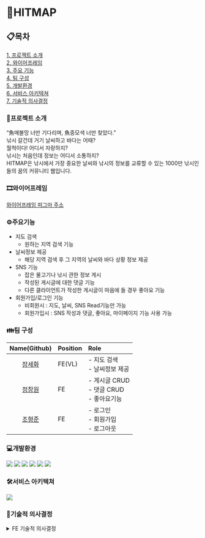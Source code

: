 # 🦈HITMAP 

## 📋목차
[1. 프로젝트 소개](#프로젝트-소개)<br>
[2. 와이어프레임](#와이어프레임)<br>
[3. 주요 기능](#주요기능)<br>
[4. 팀 구성](#팀-구성)<br>
[5. 개발환경](#개발환경)<br>
[6. 서비스 아키텍쳐](#서비스-아키텍쳐)<br>
[7. 기술적 의사결정](#기술적-의사결정)<br>

### 📢프로젝트 소개
“魚매불망 너만 기다리며, 魚중모색 너만 찾았다.”<br>
낚시 갈건데 거기 날씨하고 바다는 어때?<br>
월척이다! 어디서 자랑하지?<br>
낚시는 처음인데 정보는 어디서 소통하지?<br>
HITMAP은 낚시에서 가장 중요한 날씨와 낚시의 정보를 교류할 수 있는 1000만 낚시인들의 꿈의 커뮤니티 웹입니다.

### 🎞와이어프레임
[와이어프레임 피그마 주소](https://www.figma.com/file/aErc5QVbie2cn4veOGPHG4/%ED%9E%88%ED%8A%B8%EB%A7%B5?node-id=87%3A933&t=x7Q80r2fdpCvSPue-0)


### ⚙주요기능
- 지도 검색
  - 원하는 지역 검색 기능
- 날씨정보 제공 
  - 해당 지역 검색 후 그 지역의 날씨와 바다 상황 정보 제공
- SNS 기능
  - 잡은 물고기나 낚시 관한 정보 게시
  - 작성된 게시글에 대한 댓글 기능
  - 다른 클라이언트가 작성한 게시글이 마음에 들 경우 좋아요 기능
- 회원가입/로그인 기능
  - 비회원시 : 지도, 날씨, SNS Read기능만 가능
  - 회원가입시 : SNS 작성과 댓글, 좋아요, 마이페이지 기능 사용 가능


### 👪팀 구성
|Name(Github)|Position|Role|
|:---:|:---|:---|
|[장세화](https://github.com/saehwa95)|FE(VL)|- 지도 검색<br> - 날씨정보 제공<br>|
|[정창원](https://github.com/jungjang)|FE|- 게시글 CRUD<br> - 댓글 CRUD <br> - 좋아요기능|
|[조형준](https://github.com/cho98)|FE|- 로그인<br>- 회원가입<br>- 로그아웃<br>|


### 💻개발환경
<img src="https://img.shields.io/badge/React-61DAFB?style=for-the-badge&logo=React&logoColor=white"> <img src="https://img.shields.io/badge/ReduxToolkit-764ABC?style=for-the-badge&logo=Redux&logoColor=white"> <img src="https://img.shields.io/badge/Axios-5A29E4?style=for-the-badge&logo=Axios&logoColor=white"> <img src="https://img.shields.io/badge/ReactQuery-FF4154?style=for-the-badge&logo=ReactQuery&logoColor=white"> <img src="https://img.shields.io/badge/styledcomponents-DB7093?style=for-the-badge&logo=styled-components&logoColor=white"> <img src="https://img.shields.io/badge/AmazonS3-569A31?style=for-the-badge&logo=Amazon-S3&logoColor=white">

### 🛠서비스 아키텍쳐
<img src="https://user-images.githubusercontent.com/109060295/213470938-40a9e7a2-9d98-4d3e-ac57-49829e3c69e2.png" />

### 📌기술적 의사결정
<details>
<summary>FE 기술적 의사결정</summary>
<div markdown="1">

  - **리덕스 툴킷**
    - 도입 이유
        - Redux—toolkit은 redux의 단점인 보일러플레이트코드와 복잡한 스토어 설정, 페키지설정을 완화시킴 
        
    - 문제 상황
        - 로그인 기능 전역상태로 Redux-toollkit, React-Query를 생각
    - 해결 방안
        - 1안)React-Query
        - 2안)Redux-toollkit
    - 의견 조율
        - Redux-toollkit을 사용하기에는 상태관리에 대한 개념이 명확하지 않아 기존 사용하던 Redux-toolkit 사용
    - 의견 결정
        - redux toolkit 사용후 추후에 react query로 리팩토링할 예정
  
  - **리액트 쿼리 도입**
    - 도입 이유
        - 너무 길고 불필요한 리덕스 툴킷의 boiler plate
        - 서버 데이터를 지역적으로 써야할 경우 이를 효율적으로 관리하고 싶었음
        - 에러 핸들링을 하고 싶을 때 필요한 작업들을 지원해줌
    - 문제 상황
        - 하나의 컴포넌트 안에서만 쓰일 데이터를 굳이 전역으로 상태를 관리해야할까,<br>
        라는 의문이 생김
        → 데이터가 필요한 부분을 지역/전역 범위를 나누어 상태를 관리하기 위해 <br>
            이를 해결할 수 있는 라이브러리를 찾아봄
    - 해결 방안
        - 1안) RTK-Query
        - 2안) Apollo
        - 3안) React-Query
    - 의견 조율
        - 1안) RTK-Query
            - 결국 리덕스의 구조를 따라야했음
            - 참고할 자료가 적어 주어진 기간 내에 숙지하고 적용시킬 수 있는가에 대한 의문
        - 2안) Apollo
            - 스키마를 정의해야하는 번거로움(자유도문제)
            - return하려는 data 가 무엇인지 사용자가 보내는 data가 무엇일지 정의하는게<br>
            익숙치 않아 시간적 부담 가능성
        - 3안) React-Query
            - key값 관리 방식 등을 스스로 결정 자유도가 있지만 <br>
            스스로 패턴을 작성하는데 고민 필요
            - 비동기 함수를 분리해서 작성하는 것이 유지보수에 편리
    - 의견 결정
        - 세 가지 대체안을 고민해본 결과 <br>
        주어진 프로젝트 기간 안에 적용시키고 진행하기 위해서는<br>
        시간적 제한을 고려해야했음
        → 🎉 자유도가 높고 바로 적용시켜 볼 수 있는 React-Query로 결정
  
  - **코드 컨벤션**
    - 도입 이유
        - 협업으로  진행되는 프로젝트이기 때문에 코드 가독성 및 일관성을 위해 코드를 규칙 안에서 작성하려는 노력이 필요하다.
    - 문제 상황
        - 개발을 공부하는 입장에서 그때 그때 작성하는 코드 방식이 바뀐다.
        - 코드 작성자에 따라 import 순서, 변수 및 함수 작성 방식이 달라 코드 일관성이 부족하다.
    - 해결 방안
        - 코드 컨벤션을 정해서 최대한 코드 일관성을 유지시켜본다.
    - 의견 조율
        - 규칙을 세세하게 정하기 보다 우선 우리 조에서 지킬 수 있는 만큼의 규칙을 정해서 코드 컨벤션을 맞춰나간다.
    - 의견 결정
        - import 및 컴포넌트 내부 로직 순서를 우리만의 규칙으로 만들어 작성한다.
  
  - **지도 API 프론트엔드 구현**
    - 도입 이유
        - 오픈 API를 활용해 좀 더 빠른 기능 구현을 진행하기 위함
    - 문제 상황
        - 키워드 검색과 일치하는 위치 정보 제공에 대한 데이터 처리 방식을 어떻게 진행하는게 좋을지 고민하고 결정해야하는 상황 발생
    - 해결 방안
        - 1안 ) 낚시 할 수 있는 장소에 대한 위치를 백엔드 DB에 저장하고, 유저가 검색하는 키워드와 일치하는 장소만 지도에 띄워준다.
        - 2안 ) 지도를 보여주기 위해서 오픈 API를 사용한다면 데이터 활용도 오픈 API에서 제공하는 응답 결과를 활용한다.
    - 의견 조율
        - 카카오 지도 API에서 제공하는 장소 검색 서비스 중 **`keywordSearch()`**  메소드를 활용하면 로컬 REST API 키워드로 장소 검색의 응답 결과를 보여준다.
    - 의견 결정
        - 카카오 지도 API를 활용해 검색 결과를 마커 표시로 제공하기로 결정
  
  - **set cookie**
    - 도입 이유
        - 사용자의 로그인/비로그인 상태에 따라서 서비스의 접근 권한을 다르게 해야했음<br>
          → 따라서 사용자의 상태에 따라 접근 권한을 나누는 ‘기준점’ 을 만들기 위해 도입
        
    - 문제 상황
        - 백엔드에서 토큰들을 다 관리
        → 서버와의 요청이 오고가는 분기에서만 토큰 기반 접근 권한에 따른 처리가 가능했음<br>
            (ex. 비로그인 상태의 클라이언트도 실제 글 작성은 못하지만<br>
                  글 작성 페이지까지는 들어가지는 문제 생김)
    - 해결 방안
        - 1안) 로그인기능이 필요한 버튼을 누르면 서버에 데이터를 전송하여 권한 판단
        - 2안) setCookie()를 통해 쿠키에 토큰을 추가적으로 저장하고 이를 활용
    - 의견 조율
        - 1안의 경우, 권한 판단을 통한 서비스 접근처리일 뿐인데 <br>
        이러한 모든 경우마다 서버와의 데이터 통신이 이루어지는게 <br>
        불필요하지 않을까 의문점 생김
    - 의견 결정
        - 백엔드에서 토큰 기반으로 사용자의 로그인/비로그인 상태 관리하는 것 이외에도<br>
        setCookie()를 통해 쿠키에 토큰을 추가적으로 저장하고 <br>
        이를 기준점으로 삼고 활용하기로 결정
</div>
</details>
